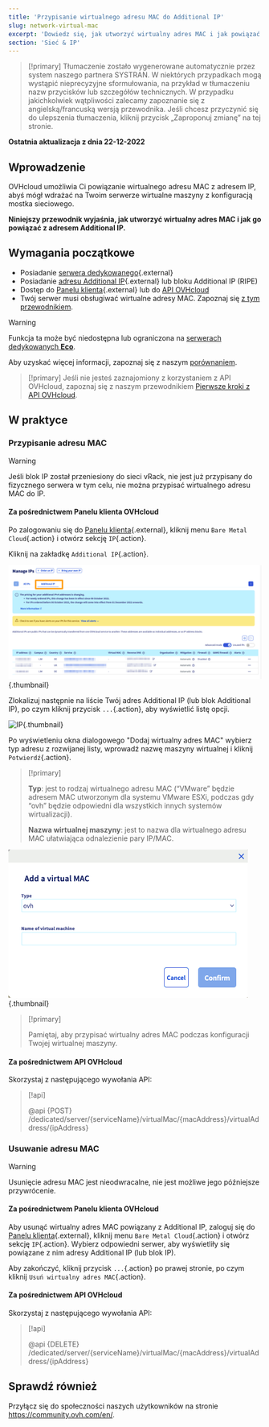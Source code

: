 ```yaml
---
title: 'Przypisanie wirtualnego adresu MAC do Additional IP'
slug: network-virtual-mac
excerpt: 'Dowiedz się, jak utworzyć wirtualny adres MAC i jak powiązać go z Additional IP'
section: 'Sieć & IP'
---
```


> [!primary]
> Tłumaczenie zostało wygenerowane automatycznie przez system naszego partnera SYSTRAN. W niektórych przypadkach mogą wystąpić nieprecyzyjne sformułowania, na przykład w tłumaczeniu nazw przycisków lub szczegółów technicznych. W przypadku jakichkolwiek wątpliwości zalecamy zapoznanie się z angielską/francuską wersją przewodnika. Jeśli chcesz przyczynić się do ulepszenia tłumaczenia, kliknij przycisk „Zaproponuj zmianę” na tej stronie.
>

**Ostatnia aktualizacja z dnia 22-12-2022**

## Wprowadzenie

OVHcloud umożliwia Ci powiązanie wirtualnego adresu MAC z adresem IP, abyś mógł wdrażać na Twoim serwerze wirtualne maszyny z konfiguracją mostka sieciowego.

**Niniejszy przewodnik wyjaśnia, jak utworzyć wirtualny adres MAC i jak go powiązać z adresem Additional IP.**


## Wymagania początkowe

- Posiadanie [serwera dedykowanego](https://www.ovh.pl/serwery_dedykowane/){.external}
- Posiadanie [adresu Additional IP](https://www.ovhcloud.com/pl/bare-metal/ip/){.external} lub bloku Additional IP (RIPE)
- Dostęp do [Panelu klienta](https://www.ovh.com/auth/?action=gotomanager&from=https://www.ovh.pl/&ovhSubsidiary=pl){.external} lub do [API OVHcloud](https://api.ovh.com/console/)
- Twój serwer musi obsługiwać wirtualne adresy MAC. Zapoznaj się [z tym przewodnikiem](https://docs.ovh.com/pl/dedicated/network-support-virtual-mac/).

> [!warning]
> Funkcja ta może być niedostępna lub ograniczona na [serwerach dedykowanych **Eco**](https://eco.ovhcloud.com/pl/about/).
>
> Aby uzyskać więcej informacji, zapoznaj się z naszym [porównaniem](https://eco.ovhcloud.com/pl/compare/).

> [!primary]
> Jeśli nie jesteś zaznajomiony z korzystaniem z API OVHcloud, zapoznaj się z naszym przewodnikiem [Pierwsze kroki z API OVHcloud](https://docs.ovh.com/pl/api/first-steps-with-ovh-api/).

## W praktyce

### Przypisanie adresu MAC

> [!warning]
>
> Jeśli blok IP został przeniesiony do sieci vRack, nie jest już przypisany do fizycznego serwera w tym celu, nie można przypisać wirtualnego adresu MAC do IP.
>

#### Za pośrednictwem Panelu klienta OVHcloud

Po zalogowaniu się do [Panelu klienta](https://www.ovh.com/auth/?action=gotomanager&from=https://www.ovh.pl/&ovhSubsidiary=pl){.external}, kliknij menu `Bare Metal Cloud`{.action} i otwórz sekcję `IP`{.action}.

Kliknij na zakładkę `Additional IP`{.action}.

![manage IPs](images/manageIPs2022.png){.thumbnail}

Zlokalizuj następnie na liście Twój adres Additional IP (lub blok Additional IP), po czym kliknij przycisk `...`{.action}, aby wyświetlić listę opcji.

![IP](images/addvmac.png){.thumbnail}

Po wyświetleniu okna dialogowego "Dodaj wirtualny adres MAC" wybierz typ adresu z rozwijanej listy, wprowadź nazwę maszyny wirtualnej i kliknij `Potwierdź`{.action}.

> [!primary]
>
> **Typ**: jest to rodzaj wirtualnego adresu MAC (“VMware” będzie adresem MAC utworzonym dla systemu VMware ESXi, podczas gdy “ovh” będzie odpowiedni dla wszystkich innych systemów wirtualizacji).
>
> **Nazwa wirtualnej maszyny**: jest to nazwa dla wirtualnego adresu MAC ułatwiająca odnalezienie pary IP/MAC.
>

![IP](images/addvmac2.png){.thumbnail}


> [!primary]
>
> Pamiętaj, aby przypisać wirtualny adres MAC podczas konfiguracji Twojej wirtualnej maszyny.
> 

#### Za pośrednictwem API OVHcloud

Skorzystaj z następującego wywołania API:

> [!api]
>
> @api {POST} /dedicated/server/{serviceName}/virtualMac/{macAddress}/virtualAddress/{ipAddress}

### Usuwanie adresu MAC

> [!warning]
>
> Usunięcie adresu MAC jest nieodwracalne, nie jest możliwe jego późniejsze przywrócenie.
>

#### Za pośrednictwem Panelu klienta OVHcloud

Aby usunąć wirtualny adres MAC powiązany z Additional IP, zaloguj się do [Panelu klienta](https://www.ovh.com/auth/?action=gotomanager&from=https://www.ovh.pl/&ovhSubsidiary=pl){.external}, kliknij menu `Bare Metal Cloud`{.action} i otwórz sekcję `IP`{.action}. Wybierz odpowiedni serwer, aby wyświetliły się powiązane z nim adresy Additional IP (lub blok IP).

Aby zakończyć, kliknij przycisk `...`{.action} po prawej stronie, po czym kliknij `Usuń wirtualny adres MAC`{.action}.

#### Za pośrednictwem API OVHcloud

Skorzystaj z następującego wywołania API:

> [!api]
>
> @api {DELETE} /dedicated/server/{serviceName}/virtualMac/{macAddress}/virtualAddress/{ipAddress}
>

## Sprawdź również

Przyłącz się do społeczności naszych użytkowników na stronie <https://community.ovh.com/en/>.